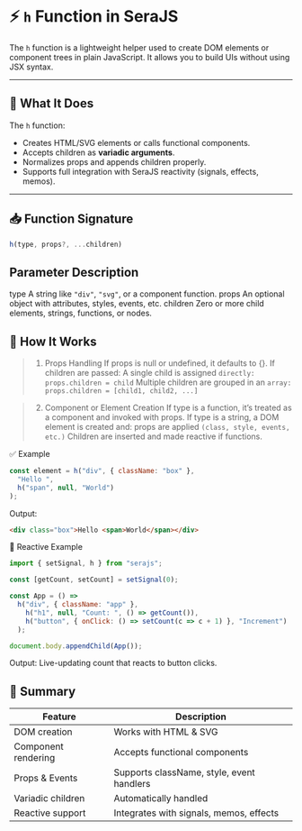 # ⚡ `h` Function in SeraJS

The `h` function is a lightweight helper used to create DOM elements or
component trees in plain JavaScript. It allows you to build UIs without using
JSX syntax.

---

## 🧠 What It Does

The `h` function:

- Creates HTML/SVG elements or calls functional components.
- Accepts children as **variadic arguments**.
- Normalizes props and appends children properly.
- Supports full integration with SeraJS reactivity (signals, effects, memos).

---

## 📥 Function Signature

```js
h(type, props?, ...children)
```

## Parameter	Description

type	A string like ``"div"``, ``"svg"``, or a component function.
props	An optional object with attributes, styles, events, etc.
children	Zero or more child elements, strings, functions, or nodes.


## 🔧 How It Works
> 1. Props Handling
If props is null or undefined, it defaults to {}.
If children are passed:
A single child is assigned ``directly: props.children = child``
Multiple children are grouped in an ``array: props.children = [child1, child2, ...]``

> 2. Component or Element Creation
If type is a function, it’s treated as a component and invoked with props.
If type is a string, a DOM element is created and:
props are applied ``(class, style, events, etc.)``
Children are inserted and made reactive if functions.


✅ Example
```js
const element = h("div", { className: "box" },
  "Hello ",
  h("span", null, "World")
);
```

Output:
```html
<div class="box">Hello <span>World</span></div>
```
🧪 Reactive Example
```js
import { setSignal, h } from "serajs";

const [getCount, setCount] = setSignal(0);

const App = () =>
  h("div", { className: "app" },
    h("h1", null, "Count: ", () => getCount()),
    h("button", { onClick: () => setCount(c => c + 1) }, "Increment")
  );

document.body.appendChild(App());
```

Output:
Live-updating count that reacts to button clicks.
## 🧵 Summary

| Feature | Description |
| ------- | ----------- |
| DOM creation | Works with HTML & SVG |
| Component rendering | Accepts functional components |
| Props & Events | Supports className, style, event handlers |
| Variadic children | Automatically handled |
| Reactive support | Integrates with signals, memos, effects |